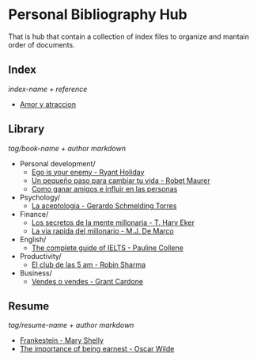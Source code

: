 # Personal Bibliography Hub

That is hub that contain a collection of index files to organize and mantain order of documents.

## Index

_index-name + reference_

- [Amor y atraccion](index/20220521213034_love-and-attraction.md)

## Library

_tag/book-name + author markdown_

- Personal development/
  - [Ego is your enemy - Ryant Holiday](index/20220519101828_el-ego-es-tu-enemigo.md)
  - [Un pequeño paso para cambiar tu vida - Robet Maurer](index/20220522120010_kaizen-un-pequeño-paso-puede-cambiar-tu-vida.md)
  - [Como ganar amigos e influir en las personas](index/20220522142410_como-ganar-amigos-e-influir-en-las-personas.md)
- Psychology/
  - [La aceptologia - Gerardo Schmelding Torres](index/20220519105424_la-aceptologia.md) 
- Finance/
  - [Los secretos de la mente millonaria - T. Harv Eker](index/20220519180229_los-secretos-de-la-mente-millonaria.md) 
  - [La via rapida del millonario - M.J. De Marco](index/20220522141903_la-via-rapida-del-millonario.md)
- English/
  - [The complete guide of IELTS - Pauline Collene](index/20220521201804_the-complete-guide-of-ielts.md)
- Productivity/
  - [El club de las 5 am - Robin Sharma](index/20220522133753_el-club-de-las-5-am.md)
- Business/
  - [Vendes o vendes - Grant Cardone](index/20220522142147_vendes-o-vendes.md)

## Resume

_tag/resume-name + author markdown_

- [Frankestein - Mary Shelly](resume/frankestein.md)
- [The importance of being earnest - Oscar Wilde](resume/the-importance-of-being-earnest.md)
